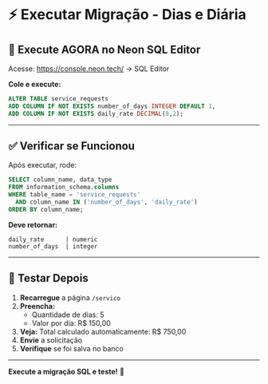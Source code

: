 # ⚡ Executar Migração - Dias e Diária

## 🎯 Execute AGORA no Neon SQL Editor

Acesse: https://console.neon.tech/ → SQL Editor

**Cole e execute:**

```sql
ALTER TABLE service_requests
ADD COLUMN IF NOT EXISTS number_of_days INTEGER DEFAULT 1,
ADD COLUMN IF NOT EXISTS daily_rate DECIMAL(8,2);
```

---

## ✅ Verificar se Funcionou

Após executar, rode:

```sql
SELECT column_name, data_type
FROM information_schema.columns
WHERE table_name = 'service_requests'
  AND column_name IN ('number_of_days', 'daily_rate')
ORDER BY column_name;
```

**Deve retornar:**
```
daily_rate      | numeric
number_of_days  | integer
```

---

## 🧪 Testar Depois

1. **Recarregue** a página `/servico`
2. **Preencha:**
   - Quantidade de dias: 5
   - Valor por dia: R$ 150,00
3. **Veja:** Total calculado automaticamente: R$ 750,00
4. **Envie** a solicitação
5. **Verifique** se foi salva no banco

---

**Execute a migração SQL e teste!** 🚀

